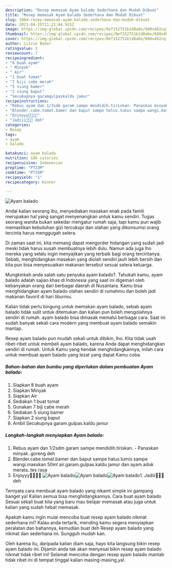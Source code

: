 ```yaml
---
description: "Resep memasak Ayam balado Sederhana dan Mudah Dibuat"
title: "Resep memasak Ayam balado Sederhana dan Mudah Dibuat"
slug: 1004-resep-memasak-ayam-balado-sederhana-dan-mudah-dibuat
date: 2021-04-25T11:21:04.915Z
image: https://img-global.cpcdn.com/recipes/0ef152751b1d8a6e/680x482cq70/ayam-balado-foto-resep-utama.jpg
thumbnail: https://img-global.cpcdn.com/recipes/0ef152751b1d8a6e/680x482cq70/ayam-balado-foto-resep-utama.jpg
cover: https://img-global.cpcdn.com/recipes/0ef152751b1d8a6e/680x482cq70/ayam-balado-foto-resep-utama.jpg
author: Lizzie Baker
ratingvalue: 3
reviewcount: 7
recipeingredient:
- "8 buah ayam"
- " Minyak"
- " Air"
- "1 buat tomat"
- "7 biji cabe merah"
- "5 siung bamer"
- "2 siung baput"
- "Secukupnya garamgulpaskaldu jamur"
recipeinstructions:
- "Rebus ayam dan 1/2sdm garam sampe mendidih.tiriskan. Panaskan minyak..goreng deh"
- "Blender.cabe.tomat.bamer dan baput sampe halus.tumis sampe wangi.masukan 50ml air.garam.gulpas.kaldu jamur dan ayam.aduk merata..tes rasa"
- "Enjoyyy🤗🤤🤤🤤"
- "Jadiii🤤🤤🤗 deh"
categories:
- Resep
tags:
- ayam
- balado

katakunci: ayam balado 
nutrition: 186 calories
recipecuisine: Indonesian
preptime: "PT23M"
cooktime: "PT35M"
recipeyield: "1"
recipecategory: Dinner

---
```



![Ayam balado](https://img-global.cpcdn.com/recipes/0ef152751b1d8a6e/680x482cq70/ayam-balado-foto-resep-utama.jpg)

Andai kalian seorang ibu, menyediakan masakan enak pada famili merupakan hal yang sangat menyenangkan untuk kamu sendiri. Tugas seorang  wanita bukan sekedar mengatur rumah saja, tapi kamu pun wajib memastikan kebutuhan gizi tercukupi dan olahan yang dikonsumsi orang tercinta harus menggugah selera.

Di zaman  saat ini, kita memang dapat mengorder hidangan yang sudah jadi meski tidak harus susah membuatnya lebih dulu. Namun ada juga lho mereka yang selalu ingin menyajikan yang terbaik bagi orang tercintanya. Sebab, menghidangkan masakan yang diolah sendiri jauh lebih bersih dan kita pun bisa menyesuaikan makanan tersebut sesuai selera keluarga. 



Mungkinkah anda salah satu penyuka ayam balado?. Tahukah kamu, ayam balado adalah sajian khas di Indonesia yang saat ini digemari oleh kebanyakan orang dari berbagai daerah di Nusantara. Kamu bisa menghidangkan ayam balado olahan sendiri di rumahmu dan boleh jadi makanan favorit di hari liburmu.

Kalian tidak perlu bingung untuk memakan ayam balado, sebab ayam balado tidak sulit untuk ditemukan dan kalian pun boleh mengolahnya sendiri di rumah. ayam balado bisa dimasak memalui berbagai cara. Saat ini sudah banyak sekali cara modern yang membuat ayam balado semakin mantap.

Resep ayam balado pun mudah sekali untuk dibikin, lho. Kita tidak usah ribet-ribet untuk membeli ayam balado, karena Anda dapat menghidangkan sendiri di rumah. Untuk Kamu yang hendak menghidangkannya, inilah cara untuk membuat ayam balado yang lezat yang dapat Kamu coba.

<!--inarticleads1-->

##### Bahan-bahan dan bumbu yang diperlukan dalam pembuatan Ayam balado:

1. Siapkan 8 buah ayam
1. Siapkan  Minyak
1. Siapkan  Air
1. Sediakan 1 buat tomat
1. Gunakan 7 biji cabe merah
1. Sediakan 5 siung bamer
1. Siapkan 2 siung baput
1. Ambil Secukupnya garam.gulpas.kaldu jamur




<!--inarticleads2-->

##### Langkah-langkah menyiapkan Ayam balado:

1. Rebus ayam dan 1/2sdm garam sampe mendidih.tiriskan. - Panaskan minyak..goreng deh
1. Blender.cabe.tomat.bamer dan baput sampe halus.tumis sampe wangi.masukan 50ml air.garam.gulpas.kaldu jamur dan ayam.aduk merata..tes rasa
1. Enjoyyy🤗🤤🤤🤤
<img src="https://img-global.cpcdn.com/steps/c17ee603d3061668/160x128cq70/ayam-balado-langkah-memasak-3-foto.jpg" alt="Ayam balado"><img src="https://img-global.cpcdn.com/steps/c3d9fc721715710d/160x128cq70/ayam-balado-langkah-memasak-3-foto.jpg" alt="Ayam balado"><img src="https://img-global.cpcdn.com/steps/c7af4822e92755ac/160x128cq70/ayam-balado-langkah-memasak-3-foto.jpg" alt="Ayam balado">1. Jadiii🤤🤤🤗 deh




Ternyata cara membuat ayam balado yang nikamt simple ini gampang banget ya! Kalian semua bisa menghidangkannya. Cara buat ayam balado Sesuai sekali buat kita yang baru mau belajar memasak atau juga untuk kalian yang sudah hebat memasak.

Apakah kamu ingin mulai mencoba buat resep ayam balado nikmat sederhana ini? Kalau anda tertarik, mending kamu segera menyiapkan peralatan dan bahannya, kemudian buat deh Resep ayam balado yang nikmat dan sederhana ini. Sungguh mudah kan. 

Oleh karena itu, daripada kalian diam saja, hayo kita langsung bikin resep ayam balado ini. Dijamin anda tak akan menyesal bikin resep ayam balado nikmat tidak ribet ini! Selamat mencoba dengan resep ayam balado mantab tidak ribet ini di tempat tinggal kalian masing-masing,ya!.

